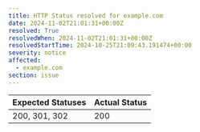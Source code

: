 ```yaml
---
title: HTTP Status resolved for example.com
date: 2024-11-02T21:01:31+00:00Z
resolved: True
resolvedWhen: 2024-11-02T21:01:31+00:00Z
resolvedStartTime: 2024-10-25T21:09:43.191474+00:00
severity: notice
affected:
  - example.com
section: issue
---
```


| Expected Statuses | Actual Status  |
|-------------------|----------------|
| 200, 301, 302 | 200 |
